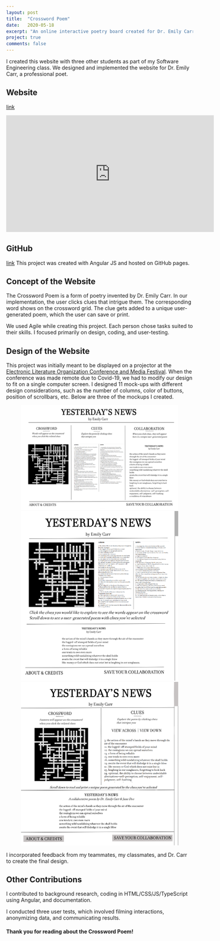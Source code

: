 ```yaml
---
layout: post
title:  "Crossword Poem"
date:   2020-05-18
excerpt: "An online interactive poetry board created for Dr. Emily Carr"
project: true
comments: false
---
```


I created this website with three other students as part of my Software Engineering class. We designed and implemented the website for Dr. Emily Carr, a professional poet. 

## Website 
[link](https://crosswordpoetry.github.io/)

<iframe width="560" height="315" src="https://www.youtube.com/watch?v=v4nLQnCpTjM" frameborder="0"> </iframe>

## GitHub
[link](https://github.com/crosswordpoetry/crosswordpoetry.github.io)
This project was created with Angular JS and hosted on GitHub pages.

## Concept of the Website

The Crossword Poem is a form of poetry invented by Dr. Emily Carr. In our implementation, the user clicks clues that intrigue them. The corresponding word shows on the crossword grid. The clue gets added to a unique user-generated poem, which the user can save or print.

We used Agile while creating this project. Each person chose tasks suited to their skills. I focused primarily on design, coding, and user-testing.

## Design of the Website

This project was initially meant to be displayed on a projector at the [Electronic Literature Organization Conference and Media Festival](https://elo.cah.ucf.edu/). When the conference was made remote due to Covid-19, we had to modify our design to fit on a single computer screen. I designed 11 mock-ups with different design considerations, such as the number of columns, color of buttons, position of scrollbars, etc. Below are three of the mockups I created.

<figure class="third">
	<img src="/assets/3 Col Base.png" alt = "3-column layout">
	<img src="/assets/2 Col Base.png" alt = "2-column layout">
	<img src="/assets/combinedLayoutsClick.png" alt = "Combined layout" >

</figure>

I incorporated feedback from my teammates, my classmates, and Dr. Carr to create the final design. 

## Other Contributions

I contributed to background research, coding in HTML/CSS/JS/TypeScript using Angular, and documentation.

I conducted three user tests, which involved filming interactions, anonymizing data, and communicating results.


#### Thank you for reading about the Crossword Poem!
